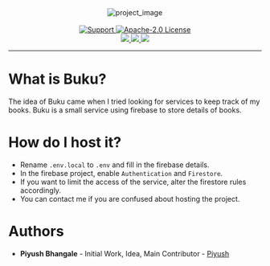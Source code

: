 <div align="center">
    <img alt="project_image" src="https://github.com/officialpiyush/buku/blob/main/.github/images/Buku.png?raw=true" align="center" />
    <br>
    <br>
    <a href="https://discord.gg/XwdCXMF">
        <img src="https://img.shields.io/discord/543812119397924886.svg?style=for-the-badge&colorB=7289DA" alt="Support">
    </a>
    <a href="https://github.com/officialpiyush/buku/blob/master/LICENSE">
        <img src="https://img.shields.io/github/license/officialpiyush/buku.svg?style=for-the-badge" alt="Apache-2.0 License">
    </a>
    <br>
    <a href="https://github.com/officialpiyush/buku">
        <img src="https://img.shields.io/github/languages/top/officialpiyush/buku.svg?style=for-the-badge">
    </a>
    <a href="https://github.com/officialpiyush/buku/issues">
        <img src="https://img.shields.io/github/issues/officialpiyush/buku.svg?style=for-the-badge">
    </a>
    <a href="https://github.com/officialpiyush/buku/pulls">
        <img src="https://img.shields.io/github/issues-pr/officialpiyush/buku.svg?style=for-the-badge">
    </a>
</div>

--- 

# What is Buku?
 The idea of Buku came when I tried looking for services to keep track of my books. Buku is a small service using firebase to store details of books.

 # How do I host it?

 - Rename `.env.local` to `.env` and fill in the firebase details.
 - In the firebase project, enable `Authentication` and `Firestore`.
 - If you want to limit the access of the service, alter the firestore rules accordingly.
 - You can contact me if you are confused about hosting the project.

# Authors

* **Piyush Bhangale** - Initial Work, Idea, Main Contributor - [Piyush](https://github.com/officialpiyush)